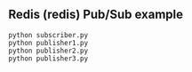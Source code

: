 ## Redis (redis) Pub/Sub example

```
python subscriber.py
python publisher1.py
python publisher2.py
python publisher3.py
```

